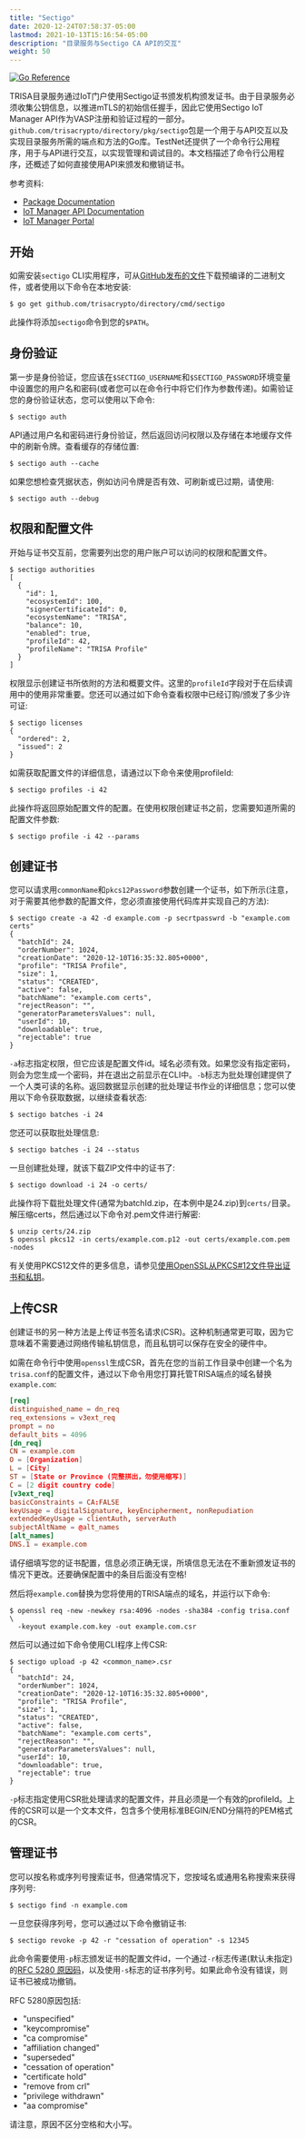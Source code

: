 ```yaml
---
title: "Sectigo"
date: 2020-12-24T07:58:37-05:00
lastmod: 2021-10-13T15:16:54-05:00
description: "目录服务与Sectigo CA API的交互"
weight: 50
---
```


[![Go Reference](https://pkg.go.dev/badge/github.com/trisacrypto/directory/pkg/sectigo.svg)](https://pkg.go.dev/github.com/trisacrypto/directory/pkg/sectigo)

TRISA目录服务通过IoT门户使用Sectigo证书颁发机构颁发证书。由于目录服务必须收集公钥信息，以推进mTLS的初始信任握手，因此它使用Sectigo IoT Manager API作为VASP注册和验证过程的一部分。`github.com/trisacrypto/directory/pkg/sectigo`包是一个用于与API交互以及实现目录服务所需的端点和方法的Go库。TestNet还提供了一个命令行公用程序，用于与API进行交互，以实现管理和调试目的。本文档描述了命令行公用程序，还概述了如何直接使用API来颁发和撤销证书。

参考资料:

- [Package Documentation](https://pkg.go.dev/github.com/trisacrypto/directory/pkg/sectigo)
- [IoT Manager API Documentation](https://support.sectigo.com/Com_KnowledgeDetailPage?Id=kA01N000000bvCJ)
- [IoT Manager Portal](https://iot.sectigo.com)

## 开始

如需安装`sectigo` CLI实用程序，可从[GitHub发布的文件](https://github.com/trisacrypto/directory/releases)下载预编译的二进制文件，或者使用以下命令在本地安装:

```
$ go get github.com/trisacrypto/directory/cmd/sectigo
```

此操作将添加`sectigo`命令到您的`$PATH`。

## 身份验证

第一步是身份验证，您应该在`$SECTIGO_USERNAME`和`$SECTIGO_PASSWORD`环境变量中设置您的用户名和密码(或者您可以在命令行中将它们作为参数传递)。如需验证您的身份验证状态，您可以使用以下命令:

```
$ sectigo auth
```

API通过用户名和密码进行身份验证，然后返回访问权限以及存储在本地缓存文件中的刷新令牌。查看缓存的存储位置:

```
$ sectigo auth --cache
```

如果您想检查凭据状态，例如访问令牌是否有效、可刷新或已过期，请使用:

```
$ sectigo auth --debug
```

## 权限和配置文件

开始与证书交互前，您需要列出您的用户账户可以访问的权限和配置文件。

```
$ sectigo authorities
[
  {
    "id": 1,
    "ecosystemId": 100,
    "signerCertificateId": 0,
    "ecosystemName": "TRISA",
    "balance": 10,
    "enabled": true,
    "profileId": 42,
    "profileName": "TRISA Profile"
  }
]
```

权限显示创建证书所依附的方法和概要文件。这里的`profileId`字段对于在后续调用中的使用非常重要。您还可以通过如下命令查看权限中已经订购/颁发了多少许可证:

```
$ sectigo licenses
{
  "ordered": 2,
  "issued": 2
}
```

如需获取配置文件的详细信息，请通过以下命令来使用profileId:

```
$ sectigo profiles -i 42
```

此操作将返回原始配置文件的配置。在使用权限创建证书之前，您需要知道所需的配置文件参数:

```
$ sectigo profile -i 42 --params
```

## 创建证书

您可以请求用`commonName`和`pkcs12Password`参数创建一个证书，如下所示(注意，对于需要其他参数的配置文件，您必须直接使用代码库并实现自己的方法):

```
$ sectigo create -a 42 -d example.com -p secrtpasswrd -b "example.com certs"
{
  "batchId": 24,
  "orderNumber": 1024,
  "creationDate": "2020-12-10T16:35:32.805+0000",
  "profile": "TRISA Profile",
  "size": 1,
  "status": "CREATED",
  "active": false,
  "batchName": "example.com certs",
  "rejectReason": "",
  "generatorParametersValues": null,
  "userId": 10,
  "downloadable": true,
  "rejectable": true
}
```

`-a`标志指定权限，但它应该是配置文件id。域名必须有效。如果您没有指定密码，则会为您生成一个密码，并在退出之前显示在CLI中。`-b`标志为批处理创建提供了一个人类可读的名称。返回数据显示创建的批处理证书作业的详细信息；您可以使用以下命令获取数据，以继续查看状态:

```
$ sectigo batches -i 24
```

您还可以获取批处理信息:

```
$ sectigo batches -i 24 --status
```

一旦创建批处理，就该下载ZIP文件中的证书了:

```
$ sectigo download -i 24 -o certs/
```

此操作将下载批处理文件(通常为batchId.zip，在本例中是24.zip)到`certs/`目录。解压缩certs，然后通过以下命令对.pem文件进行解密:

```
$ unzip certs/24.zip
$ openssl pkcs12 -in certs/example.com.p12 -out certs/example.com.pem -nodes
```

有关使用PKCS12文件的更多信息，请参见[使用OpenSSL从PKCS#12文件导出证书和私钥](https://www.ssl.com/how-to/export-certificates-private-key-from-pkcs12-file-with-openssl/)。

## 上传CSR

创建证书的另一种方法是上传证书签名请求(CSR)。这种机制通常更可取，因为它意味着不需要通过网络传输私钥信息，而且私钥可以保存在安全的硬件中。

如需在命令行中使用`openssl`生成CSR，首先在您的当前工作目录中创建一个名为`trisa.conf`的配置文件，通过以下命令用您打算托管TRISA端点的域名替换`example.com`:

```conf
[req]
distinguished_name = dn_req
req_extensions = v3ext_req
prompt = no
default_bits = 4096
[dn_req]
CN = example.com
O = [Organization]
L = [City]
ST = [State or Province (完整拼出，勿使用缩写)]
C = [2 digit country code]
[v3ext_req]
basicConstraints = CA:FALSE
keyUsage = digitalSignature, keyEncipherment, nonRepudiation
extendedKeyUsage = clientAuth, serverAuth
subjectAltName = @alt_names
[alt_names]
DNS.1 = example.com
```

请仔细填写您的证书配置，信息必须正确无误，所填信息无法在不重新颁发证书的情况下更改。还要确保配置中的条目后面没有空格!

然后将`example.com`替换为您将使用的TRISA端点的域名，并运行以下命令:

```
$ openssl req -new -newkey rsa:4096 -nodes -sha384 -config trisa.conf \
  -keyout example.com.key -out example.com.csr
```

然后可以通过如下命令使用CLI程序上传CSR:

```
$ sectigo upload -p 42 <common_name>.csr
{
  "batchId": 24,
  "orderNumber": 1024,
  "creationDate": "2020-12-10T16:35:32.805+0000",
  "profile": "TRISA Profile",
  "size": 1,
  "status": "CREATED",
  "active": false,
  "batchName": "example.com certs",
  "rejectReason": "",
  "generatorParametersValues": null,
  "userId": 10,
  "downloadable": true,
  "rejectable": true
}
```

`-p`标志指定使用CSR批处理请求的配置文件，并且必须是一个有效的profileId。上传的CSR可以是一个文本文件，包含多个使用标准BEGIN/END分隔符的PEM格式的CSR。

## 管理证书

您可以按名称或序列号搜索证书，但通常情况下，您按域名或通用名称搜索来获得序列号:

```
$ sectigo find -n example.com
```

一旦您获得序列号，您可以通过以下命令撤销证书:

```
$ sectigo revoke -p 42 -r "cessation of operation" -s 12345
```

此命令需要使用`-p`标志颁发证书的配置文件id，一个通过`-r`标志传递(默认未指定)的[RFC 5280 原因码](https://tools.ietf.org/html/rfc5280#section-5.3.1)，以及使用`-s`标志的证书序列号。如果此命令没有错误，则证书已被成功撤销。

RFC 5280原因包括:

- "unspecified"
- "keycompromise"
- "ca compromise"
- "affiliation changed"
- "superseded"
- "cessation of operation"
- "certificate hold"
- "remove from crl"
- "privilege withdrawn"
- "aa compromise"

请注意，原因不区分空格和大小写。
